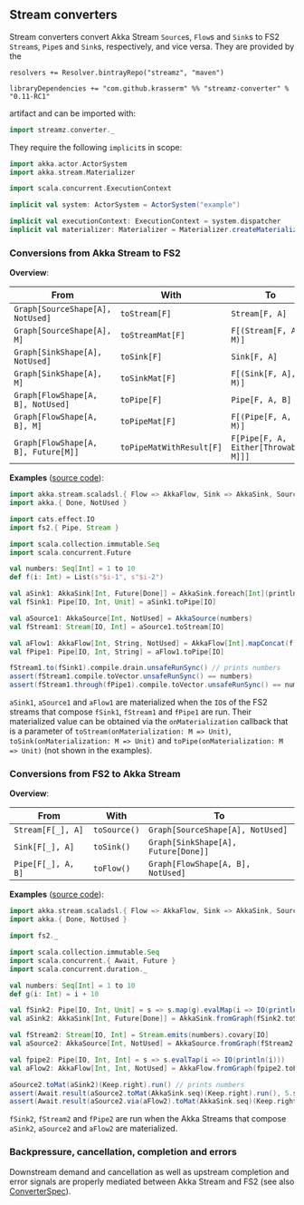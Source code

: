 Stream converters
-----------------

Stream converters convert Akka Stream `Source`s, `Flow`s and `Sink`s to FS2 `Stream`s, `Pipe`s and `Sink`s, respectively, and vice versa. They are provided by the

    resolvers += Resolver.bintrayRepo("streamz", "maven")

    libraryDependencies += "com.github.krasserm" %% "streamz-converter" % "0.11-RC1"

artifact and can be imported with:

```scala
import streamz.converter._
```

They require the following `implicit`s in scope:

```scala
import akka.actor.ActorSystem
import akka.stream.Materializer

import scala.concurrent.ExecutionContext

implicit val system: ActorSystem = ActorSystem("example")

implicit val executionContext: ExecutionContext = system.dispatcher
implicit val materializer: Materializer = Materializer.createMaterializer(system)
```

### Conversions from Akka Stream to FS2

**Overview**:

|From                                |With                       |To                                    |
|------------------------------------|---------------------------|--------------------------------------|
|`Graph[SourceShape[A], NotUsed]`    |`toStream[F]`              |`Stream[F, A]`                        |
|`Graph[SourceShape[A], M]`          |`toStreamMat[F]`           |`F[(Stream[F, A], M)]`                |
|`Graph[SinkShape[A], NotUsed]`      |`toSink[F]`                |`Sink[F, A]`                          |
|`Graph[SinkShape[A], M]`            |`toSinkMat[F]`             |`F[(Sink[F, A], M)]`                  |
|`Graph[FlowShape[A, B], NotUsed]`   |`toPipe[F]`                |`Pipe[F, A, B]`                       |
|`Graph[FlowShape[A, B], M]`         |`toPipeMat[F]`             |`F[(Pipe[F, A, B], M)]`               |
|`Graph[FlowShape[A, B], Future[M]]` |`toPipeMatWithResult[F]`   |`F[Pipe[F, A, Either[Throwable, M]]]` |

**Examples** ([source code](https://github.com/krasserm/streamz/blob/master/streamz-examples/src/main/scala/streamz/examples/converter/Example.scala)):

```scala
import akka.stream.scaladsl.{ Flow => AkkaFlow, Sink => AkkaSink, Source => AkkaSource }
import akka.{ Done, NotUsed }

import cats.effect.IO
import fs2.{ Pipe, Stream }

import scala.collection.immutable.Seq
import scala.concurrent.Future

val numbers: Seq[Int] = 1 to 10
def f(i: Int) = List(s"$i-1", s"$i-2")

val aSink1: AkkaSink[Int, Future[Done]] = AkkaSink.foreach[Int](println)
val fSink1: Pipe[IO, Int, Unit] = aSink1.toPipe[IO]

val aSource1: AkkaSource[Int, NotUsed] = AkkaSource(numbers)
val fStream1: Stream[IO, Int] = aSource1.toStream[IO]

val aFlow1: AkkaFlow[Int, String, NotUsed] = AkkaFlow[Int].mapConcat(f)
val fPipe1: Pipe[IO, Int, String] = aFlow1.toPipe[IO]

fStream1.to(fSink1).compile.drain.unsafeRunSync() // prints numbers
assert(fStream1.compile.toVector.unsafeRunSync() == numbers)
assert(fStream1.through(fPipe1).compile.toVector.unsafeRunSync() == numbers.flatMap(f))
```

`aSink1`, `aSource1` and `aFlow1` are materialized when the `IO`s of the FS2 streams that compose `fSink1`, `fStream1` and `fPipe1` are run. Their materialized value can be obtained via the `onMaterialization` callback that is a parameter of `toStream(onMaterialization: M => Unit)`, `toSink(onMaterialization: M => Unit)` and `toPipe(onMaterialization: M => Unit)` (not shown in the examples).

### Conversions from FS2 to Akka Stream

**Overview**:

|From               |With         |To                                  |
|-------------------|-------------|------------------------------------|
|`Stream[F[_], A]`  |`toSource()` |`Graph[SourceShape[A], NotUsed]`    |
|`Sink[F[_], A]`    |`toSink()`   |`Graph[SinkShape[A], Future[Done]]` |
|`Pipe[F[_], A, B]` |`toFlow()`   |`Graph[FlowShape[A, B], NotUsed]`   |

**Examples** ([source code](https://github.com/krasserm/streamz/blob/master/streamz-examples/src/main/scala/streamz/examples/converter/Example.scala)):

```scala
import akka.stream.scaladsl.{ Flow => AkkaFlow, Sink => AkkaSink, Source => AkkaSource, Keep }
import akka.{ Done, NotUsed }

import fs2._

import scala.collection.immutable.Seq
import scala.concurrent.{ Await, Future }
import scala.concurrent.duration._

val numbers: Seq[Int] = 1 to 10
def g(i: Int) = i + 10

val fSink2: Pipe[IO, Int, Unit] = s => s.map(g).evalMap(i => IO(println(i)))
val aSink2: AkkaSink[Int, Future[Done]] = AkkaSink.fromGraph(fSink2.toSink)

val fStream2: Stream[IO, Int] = Stream.emits(numbers).covary[IO]
val aSource2: AkkaSource[Int, NotUsed] = AkkaSource.fromGraph(fStream2.toSource)

val fpipe2: Pipe[IO, Int, Int] = s => s.evalTap(i => IO(println(i)))
val aFlow2: AkkaFlow[Int, Int, NotUsed] = AkkaFlow.fromGraph(fpipe2.toFlow)

aSource2.toMat(aSink2)(Keep.right).run() // prints numbers
assert(Await.result(aSource2.toMat(AkkaSink.seq)(Keep.right).run(), 5.seconds) == numbers)
assert(Await.result(aSource2.via(aFlow2).toMat(AkkaSink.seq)(Keep.right).run(), 5.seconds) == numbers.map(g))
```

`fSink2`, `fStream2` and `fPipe2` are run when the Akka Streams that compose `aSink2`, `aSource2` and `aFlow2` are materialized.

### Backpressure, cancellation, completion and errors

Downstream demand and cancellation as well as upstream completion and error signals are properly mediated between Akka Stream and FS2 (see also [ConverterSpec](https://github.com/krasserm/streamz/blob/master/streamz-converter/src/test/scala/streamz/converter/ConverterSpec.scala)).

